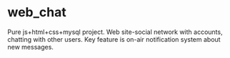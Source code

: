 # web_chat
 Pure js+html+css+mysql project. Web site-social network with accounts, chatting with other users. Key feature is on-air notification system about new messages.  
